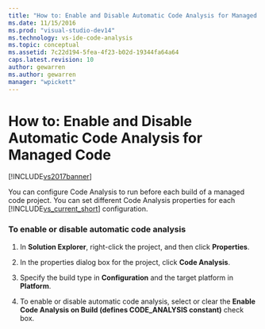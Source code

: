 ```yaml
---
title: "How to: Enable and Disable Automatic Code Analysis for Managed Code | Microsoft Docs"
ms.date: 11/15/2016
ms.prod: "visual-studio-dev14"
ms.technology: vs-ide-code-analysis
ms.topic: conceptual
ms.assetid: 7c22d194-5fea-4f23-b02d-19344fa64a64
caps.latest.revision: 10
author: gewarren
ms.author: gewarren
manager: "wpickett"
---
```

# How to: Enable and Disable Automatic Code Analysis for Managed Code
[!INCLUDE[vs2017banner](../includes/vs2017banner.md)]

You can configure Code Analysis to run before each build of a managed code project. You can set different Code Analysis properties for each [!INCLUDE[vs_current_short](../includes/vs-current-short-md.md)] configuration.  
  
### To enable or disable automatic code analysis  
  
1.  In **Solution Explorer**, right-click the project, and then click **Properties**.  
  
2.  In the properties dialog box for the project, click **Code Analysis**.  
  
3.  Specify the build type in **Configuration** and the target platform in **Platform**.  
  
4.  To enable or disable automatic code analysis, select or clear the **Enable Code Analysis on Build (defines CODE_ANALYSIS constant)** check box.
